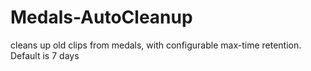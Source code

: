 # Medals-AutoCleanup
cleans up old clips from medals, with configurable max-time retention. Default is 7 days
